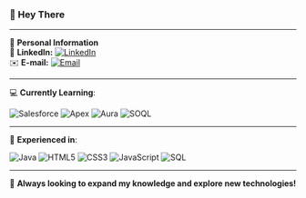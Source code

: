 ### 👋 Hey There

---

📇 **Personal Information**  
🔗 **LinkedIn:** [![LinkedIn](https://img.shields.io/badge/-LinkedIn-0077B5?style=for-the-badge&logo=linkedin&logoColor=white)](https://www.linkedin.com/in/robsonjdias/)  
✉️ **E-mail:** [![Email](https://img.shields.io/badge/-Email-D14836?style=for-the-badge&logo=gmail&logoColor=white)](mailto:robsondiaswp@gmail.com)

---

💻 **Currently Learning**:

![Salesforce](https://img.shields.io/badge/Salesforce-00A1E0?style=for-the-badge&logo=salesforce&logoColor=white)
![Apex](https://img.shields.io/badge/Apex-1798C1?style=for-the-badge&logo=salesforce&logoColor=white)
![Aura](https://img.shields.io/badge/Aura-FFB75D?style=for-the-badge&logo=lightning&logoColor=white)
![SOQL](https://img.shields.io/badge/SOQL-4A154B?style=for-the-badge&logo=Salesforce&logoColor=white)

---

🚀 **Experienced in**:

![Java](https://img.shields.io/badge/Java-ED8B00?style=for-the-badge&logo=java&logoColor=white)
![HTML5](https://img.shields.io/badge/HTML5-E34F26?style=for-the-badge&logo=html5&logoColor=white)
![CSS3](https://img.shields.io/badge/CSS3-1572B6?style=for-the-badge&logo=css3&logoColor=white)
![JavaScript](https://img.shields.io/badge/JavaScript-F7DF1E?style=for-the-badge&logo=javascript&logoColor=black)
![SQL](https://img.shields.io/badge/SQL-4479A1?style=for-the-badge&logo=MySQL&logoColor=white)

---

🌱 **Always looking to expand my knowledge and explore new technologies!**
